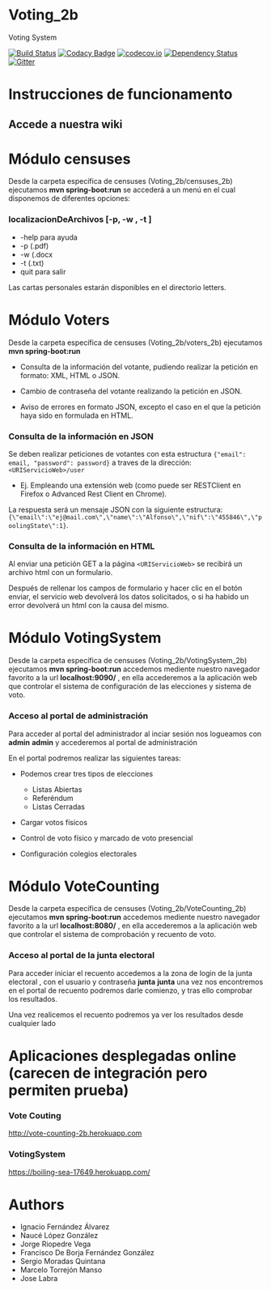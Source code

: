 # Voting_2b

Voting System

[![Build Status](https://travis-ci.org/Arquisoft/Voting_2b.svg?branch=master)](https://travis-ci.org/Arquisoft/Voting_2b)
[![Codacy Badge](https://api.codacy.com/project/badge/grade/cfba81ae28014e3893bc519f83b6d272)](https://www.codacy.com/app/jelabra/Voting_2b)
[![codecov.io](https://codecov.io/github/Arquisoft/Voting_2b/coverage.svg?branch=master)](https://codecov.io/github/Arquisoft/Voting_2b?branch=master)
[![Dependency Status](https://www.versioneye.com/user/projects/57231ce9ba37ce00464dfe03/badge.svg?style=flat)](https://www.versioneye.com/user/projects/57231ce9ba37ce00464dfe03)
[![Gitter](https://badges.gitter.im/Arquisoft/Voting_2b.svg)](https://gitter.im/Arquisoft/Voting_2b?utm_source=badge&utm_medium=badge&utm_campaign=pr-badge)


# Instrucciones de funcionamento

## Accede a nuestra wiki



# Módulo censuses

Desde la carpeta específica de censuses (Voting_2b/censuses_2b) ejecutamos **mvn spring-boot:run** se accederá a un menú en el cual disponemos de diferentes opciones:

### localizacionDeArchivos    [-p, -w , -t ]

* -help para ayuda
* -p  (.pdf)
* -w (.docx
* -t (.txt) 
* quit para salir
 
Las cartas personales estarán disponibles en el directorio letters.


# Módulo Voters

Desde la carpeta específica de censuses (Voting_2b/voters_2b) ejecutamos **mvn spring-boot:run**


* Consulta de la información del votante, pudiendo realizar la petición en formato: XML, HTML o JSON.

* Cambio de contraseña del votante realizando la petición en JSON.

* Aviso de errores en formato JSON, excepto el caso en el que la petición haya sido en formulada en HTML.

### Consulta de la información en JSON
Se deben realizar peticiones de votantes con esta estructura `{"email": email, "password": password}` a traves de la dirección:
`<URIServicioWeb>/user`
 *  Ej. Empleando una extensión web (como puede ser RESTClient en Firefox o Advanced Rest Client en Chrome).

  La respuesta será un mensaje JSON con la siguiente estructura:   `{\"email\":\"ej@mail.com\",\"name\":\"Alfonso\",\"nif\":\"455846\",\"poolingState\":1}`.

### Consulta de la información en HTML
Al enviar una petición GET a la página `<URIServicioWeb>` se recibirá un archivo html con un formulario.

Después de rellenar los campos de formulario y hacer clic en el botón enviar, el servicio web devolverá los datos solicitados, o si ha habido un error devolverá un html con la causa del mismo.

# Módulo VotingSystem

Desde la carpeta específica de censuses (Voting_2b/VotingSystem_2b) ejecutamos **mvn spring-boot:run** accedemos mediente nuestro navegador favorito a la url **localhost:9090/** , en ella accederemos a la aplicación web que controlar el sistema de configuración de las elecciones y sistema de voto.

### Acceso al portal de administración

Para acceder al portal del administrador al inciar sesión nos logueamos con **admin**  **admin** y accederemos al portal de administración

En el portal podremos realizar las siguientes tareas:


* Podemos crear tres tipos de elecciones

  * Listas Abiertas
  * Referéndum
  * Listas Cerradas

* Cargar votos físicos
* Control de voto físico y marcado de voto presencial
* Configuración colegios electorales

# Módulo VoteCounting

Desde la carpeta específica de censuses (Voting_2b/VoteCounting_2b) ejecutamos **mvn spring-boot:run** accedemos mediente nuestro navegador favorito a la url **localhost:8080/** , en ella accederemos a la aplicación web que controlar el sistema de comprobación y recuento de voto.

### Acceso al portal de la junta electoral

Para acceder iniciar el recuento accedemos a la zona de login de la junta electoral , con el usuario y contraseña 
**junta** **junta** una vez nos encontremos en el portal de recuento podremos darle comienzo, y tras ello comprobar los resultados.

Una vez realicemos el recuento podremos ya ver los resultados desde cualquier lado

# Aplicaciones desplegadas online (carecen de integración pero permiten prueba)

### Vote Couting
http://vote-counting-2b.herokuapp.com

### VotingSystem
https://boiling-sea-17649.herokuapp.com/


# Authors
* Ignacio Fernández Álvarez
* Naucé López González
* Jorge Riopedre Vega
* Francisco De Borja Fernández González
* Sergio Moradas Quintana 
* Marcelo Torrejón Manso
* Jose Labra

